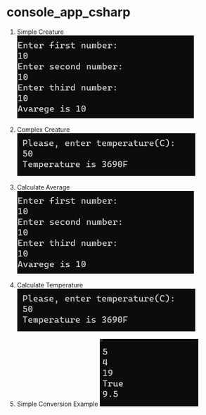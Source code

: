 # console_app_csharp

1. Simple Creature
![Alt text](image.png)

2. Complex Creature 
![Alt text](image-1.png)

3. Calculate Average
![Alt text](image.png)

4. Calculate Temperature
![Alt text](image-1.png)

5. Simple Conversion Example
![Alt text](image-2.png)